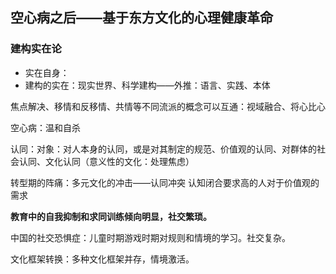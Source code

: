 ## 空心病之后——基于东方文化的心理健康革命
### 建构实在论
- 实在自身：
- 建构的实在：现实世界、科学建构——外推：语言、实践、本体

焦点解决、移情和反移情、共情等不同流派的概念可以互通：视域融合、将心比心

空心病：温和自杀

认同：对象：对人本身的认同，或是对其制定的规范、价值观的认同、对群体的社会认同、文化认同（意义性的文化：处理焦虑）

转型期的阵痛：多元文化的冲击——认同冲突 认知闭合要求高的人对于价值观的需求

**教育中的自我抑制和求同训练倾向明显，社交繁琐。**

中国的社交恐惧症：儿童时期游戏时期对规则和情境的学习。社交复杂。

文化框架转换：多种文化框架并存，情境激活。









